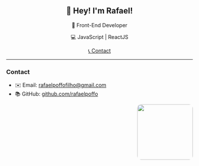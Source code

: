 <h2 align="center">👋 Hey! I'm Rafael!</h2>

<p align="center">🚀 Front-End Developer</p>
<p align="center">💻 JavaScript | ReactJS</p>

<p align="center">
  <a href="#contact">📞 Contact</a>
</p>

---

### Contact

- ✉️ Email: rafaelpoffofilho@gmail.com
- 📚 GitHub: [github.com/rafaelpoffo](https://github.com/rafaelpoffo)

<p align="center">
  <img align="right" height="150" style="border-radius:10px;" src="https://i.gifer.com/4j6o.gif">
</p>

